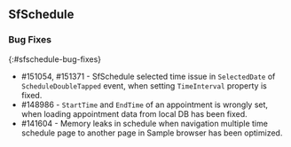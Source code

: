 ## SfSchedule

### Bug Fixes
{:#sfschedule-bug-fixes}

* \#151054, \#151371 - SfSchedule selected time issue in `SelectedDate` of `ScheduleDoubleTapped` event, when setting `TimeInterval` property is fixed.
* \#148986 - `StartTime` and `EndTime` of an appointment is wrongly set, when loading appointment data from local DB has been fixed.
* \#141604 - Memory leaks in schedule when navigation multiple time schedule page to another page in Sample browser has been optimized.
